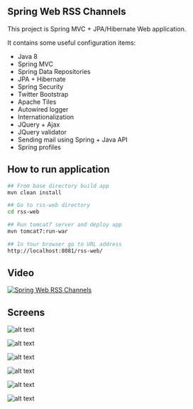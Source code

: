 Spring Web RSS Channels
---------------------------------------------

This project is Spring MVC + JPA/Hibernate Web application.

It contains some useful configuration items:

- Java 8
- Spring MVC
- Spring Data Repositories
- JPA + Hibernate
- Spring Security
- Twitter Bootstrap
- Apache Tiles
- Autowired logger
- Internationalization
- JQuery + Ajax
- JQuery validator
- Sending mail using Spring + Java API
- Spring profiles


How to run application
---------------------------------------------
```bash
## From base directory build app
mvn clean install

## Go to rss-web directory
cd rss-web

## Run tomcat7 server and deploy app
mvn tomcat7:run-war

## In Your browser go to URL address
http://localhost:8081/rss-web/
```

Video
-----

[![Spring Web RSS Channels](http://img.youtube.com/vi/5fvERzlhdZU/0.jpg)](http://www.youtube.com/watch?v=5fvERzlhdZU "Spring Web RSS Channels")

Screens
---------------------------------------------

![alt text](https://github.com/DanielMichalski/spring-web-rss-channels/blob/master/rss-web/src/main/resources/img/screen1.png "Screen 1")

![alt text](https://github.com/DanielMichalski/spring-web-rss-channels/blob/master/rss-web/src/main/resources/img/screen2.png "Screen 2")

![alt text](https://github.com/DanielMichalski/spring-web-rss-channels/blob/master/rss-web/src/main/resources/img/screen3.png "Screen 3")

![alt text](https://github.com/DanielMichalski/spring-web-rss-channels/blob/master/rss-web/src/main/resources/img/screen4.png "Screen 4")

![alt text](https://github.com/DanielMichalski/spring-web-rss-channels/blob/master/rss-web/src/main/resources/img/screen5.png "Screen 5")

![alt text](https://github.com/DanielMichalski/spring-web-rss-channels/blob/master/rss-web/src/main/resources/img/screen6.png "Screen 6")
